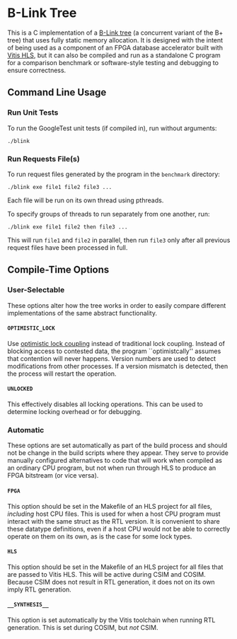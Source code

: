 B-Link Tree
===========

This is a C implementation of a [B-Link tree][1] (a concurrent variant of the
B+ tree) that uses fully static memory allocation. It is designed with the
intent of being used as a component of an FPGA database accelerator built with
[Vitis HLS][2], but it can also be compiled and run as a standalone C program
for a comparison benchmark or software-style testing and debugging to ensure
correctness.


Command Line Usage
------------------

### Run Unit Tests
To run the GoogleTest unit tests (if compiled in), run without arguments:

```shell
./blink
```


### Run Requests File(s)

To run request files generated by the program in the `benchmark` directory:

```shell
./blink exe file1 file2 file3 ...
```

Each file will be run on its own thread using pthreads.

To specify groups of threads to run separately from one another, run:

```shell
./blink exe file1 file2 then file3 ...
```

This will run `file1` and `file2` in parallel, then run `file3` only after all
previous request files have been processed in full.


Compile-Time Options
--------------------

### User-Selectable
These options alter how the tree works in order to easily compare different
implementations of the same abstract functionality.

#### `OPTIMISTIC_LOCK`
Use [optimistic lock coupling][3] instead of traditional lock coupling. Instead
of blocking access to contested data, the program ``optimistcally'' assumes that
contention will never happens. Version numbers are used to detect modifications
from other processes. If a version mismatch is detected, then the process will
restart the operation.

#### `UNLOCKED`
This effectively disables all locking operations. This can be used to determine
locking overhead or for debugging.


### Automatic
These options are set automatically as part of the build process and should not
be change in the build scripts where they appear. They serve to provide manually
configured alternatives to code that will work when compiled as an ordinary CPU
program, but not when run through HLS to produce an FPGA bitstream (or vice
versa).

#### `FPGA`
This option should be set in the Makefile of an HLS project for all files,
_including_ host CPU files. This is used for when a host CPU program must
interact with the same struct as the RTL version. It is convenient to share
these datatype definitions, even if a host CPU would not be able to correctly
operate on them on its own, as is the case for some lock types.

#### `HLS`
This option should be set in the Makefile of an HLS project for all files that
are passed to Vitis HLS. This will be active during CSIM and COSIM. Because CSIM
does not result in RTL generation, it does not on its own imply RTL generation.

#### `__SYNTHESIS__`
This option is set automatically by the Vitis toolchain when running RTL
generation. This is set during COSIM, but _not_ CSIM.

[1]: https://doi.org/10.1145/319628.319663
[2]: https://www.amd.com/en/products/software/adaptive-socs-and-fpgas/vitis/vitis-hls.html
[3]: https://doi.org/10.1145/2933349.2933352
